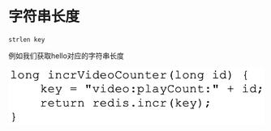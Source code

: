 # 字符串长度

```text
strlen key
```

例如我们获取hello对应的字符串长度

![](../../.gitbook/assets/image%20%2835%29.png)

